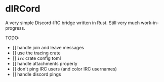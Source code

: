 # dIRCord

A very simple Discord-IRC bridge written in Rust. Still very much work-in-progress.

TODO:
- [] handle join and leave messages
- [] use the tracing crate
- [] `irc` crate config toml
- [] handle attachments properly
- [] don't ping IRC users (and color IRC usernames)
- [] handle discord pings
